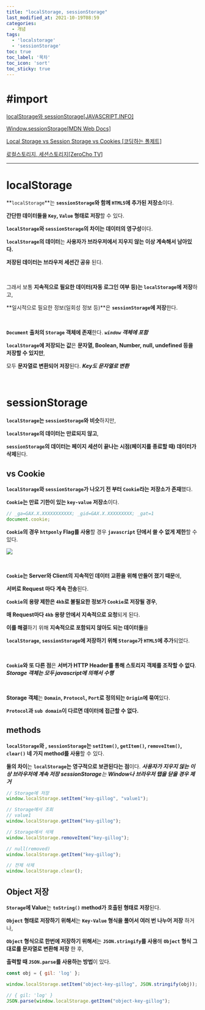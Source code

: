 ```yaml
---
title: "localStorage, sessionStorage"
last_modified_at: 2021-10-19T08:59
categories: 
  - 개념
tags: 
  - 'localstorage' 
  - 'sessionStorage'
toc: true
toc_label: '목차'
toc_icon: 'sort'
toc_sticky: true
---
```

# #import

[localStorage와 sessionStorage[JAVASCRIPT.INFO]](https://ko.javascript.info/localstorage)

[Window.sessionStorage[MDN Web Docs]](https://developer.mozilla.org/ko/docs/Web/API/Window/sessionStorage)


[Local Storage vs Session Storage vs Cookies
[코딩하는 폴제트]](https://zakelstorm.tistory.com/5)

[로컬스토리지, 세션스토리지[ZeroCho TV]](https://www.zerocho.com/category/HTML&DOM/post/5918515b1ed39f00182d3048)

---

# localStorage

**`localStorage`**는 **`sessionStorage`와 함께 `HTML5`에 추가된 저장소**이다.

**간단한 데이터들을 `Key`, `Value` 형태로 저장**할 수 있다.


**`localStorage`와 `sessionStorage`의 차이는 데이터의 영구성**이다.

**`localStorage`의 데이터**는 **사용자가 브라우저에서 지우지 않는 이상 계속해서 남아있다.**


**저장된 데이터는 브라우저 세션간 공유** 된다.

<br>

그래서 보통 **지속적으로 필요한 데이터(자동 로그인 여부 등)는 `localStorage`에 저장**하고,

**일시적으로 필요한 정보(일회성 정보 등)**은 **`sessionStorage`에 저장**한다.



<br>


**`Document` 출처의 `Storage` 객체에 존재**한다.
_**`window` 객체에 포함**_

**`localStorage`에 저장되는 값**은 **문자열, Boolean, Number, null, undefined 등을 저장할 수 있지만**,

모두 **문자열로 변환되어 저장**된다.
_**Key도 문자열로 변환**_

<br>





# sessionStorage


**`localStorage`는 `sessionStorage`와 비슷**하지만,

**`localStorage`의 데이터는 만료되지 않고**,

**`sessionStorage`의 데이터는 페이지 세션이 끝나는 시점(페이지를 종료할 때) 데이터가 삭제**된다.


## vs Cookie

**`localStorage`와 `sessionStorage`가 나오기 전 부터 `Cookie`라는 저장소가 존재**했다.

**`Cookie`는 만료 기한이 있는 `key-value` 저장소**이다.

```javascript
// _ga=GAX.X.XXXXXXXXXXX; _gid=GAX.X.XXXXXXXXX; _gat=1
document.cookie;
```
**`Cookie`의 경우 `httponly` Flag를 사용**할 경우 **`javascript` 단에서 쓸 수 없게 제한**할 수 있다.


![](https://images.velog.io/images/gillog/post/aaf3d462-9b67-487e-9c06-d43fa6930bc0/image.png)

<br>

**`Cookie`는 Server와 Client의 지속적인 데이터 교환을 위해 만들어 졌기 때문**에,

**서버로 Request 마다 계속 전송**된다.

**`Cookie`의 용량 제한은 `4kb`로 불필요한 정보가 `Cookie`로 저장될 경우**,

**매 Request마다 `4kb` 용량 안에서 지속적으로 요청**되게 된다.

**이를 해결**하기 위해 **지속적으로 포함되지 않아도 되는 데이터들**을

**`localStorage`, `sessionStorage`에 저장하기 위해 `Storage`가 `HTML5`에 추가**되었다.


<br>

**`Cookie`와 또 다른 점**은 **서버가 HTTP Header를 통해 스토리지 객체를 조작할 수 없다**.
_**Storage 객체는 모두 javascript에 의해서 수행**_

<br>

**Storage 객체**는 **`Domain`, `Protocol`, `Port`로 정의되는 `Origin`에 묶여**있다. 

**`Protocol`과 `sub domain`이 다르면 데이터에 접근할 수 없다.**



## methods

**`localStorage`와 , `sessionStorage`는 `setItem()`, `getItem()`, `removeItem()`, `clear()` 네 가지 method를 사용**할 수 있다.

**둘의 차이**는 **`localStorage`는 영구적으로 보관된다는 점**이다.
_**사용자가 지우지 않는 이상 브라우저에 계속 저장**_
_**sessionStorage**는 **Window나 브라우저 탭을 닫을 경우 제거**_

```javascript
// Storage에 저장
window.localStorage.setItem("key-gillog", "value1");

// Storage에서 조회
// value1
window.localStorage.getItem("key-gillog");

// Storage에서 삭제
window.localStorage.removeItem("key-gillog");

// null(removed)
window.localStorage.getItem("key-gillog");

// 전체 삭제
window.localStorage.clear();
```


## Object 저장

**`Storage`에 Value**는 **`toString()` method가 호출된 형태로 저장**된다.

**`Object` 형태로 저장하기 위해서**는 **`Key-Value` 형식을 풀어서 여러 번 나누어 저장** 하거나,

**`Object` 형식으로 한번에 저장하기 위해서**는 **`JSON.stringify`를 사용**해 **`Object` 형식 그대로를 문자열로 변환해 저장** 한 후,

**출력할 때 `JSON.parse`를 사용하는 방법**이 있다.


```javascript
const obj = { gil: 'log' };

window.localStorage.setItem("object-key-gillog", JSON.stringify(obj));

// { gil: 'log' }
JSON.parse(window.localStorage.getItem("object-key-gillog");
```

